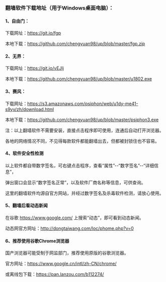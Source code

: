 ### 翻墙软件下载地址（用于Windows桌面电脑）：

#### 1、自由门：

下载网址：https://git.io/fgp

本地下载：https://github.com/chengyuan98/up/blob/master/fgp.zip

#### 2、无界：

下载网址：https://git.io/vEJlj

本地下载：https://github.com/chengyuan98/up/blob/master/u1802.exe

#### 3、赛风：

下载网址：https://s3.amazonaws.com/psiphon/web/u1dy-me41-s9yv/zh/download.html

本地下载：https://github.com/chengyuan98/up/blob/master/psiphon3.exe

注：以上翻墙软件不需要安装，直接点击程序即可使用，连通后自动打开浏览器。

各地的网络情况不同，不见得每款软件都能翻墙出去，但都被封锁住也不容易。

#### 4、软件安全性检测

以上软件都自带数字签名，可右键点击程序，查看“属性”--“数字签名”--“详细信息”，

弹出窗口会显示“数字签名正常”，以及软件厂商名称等信息，可供查询。

这里的翻墙软件均源自官方网站，并经过数字签名及杀毒软件检测，请放心使用。

#### 5、翻墙后看动态新闻

在谷歌 https://www.google.com/ 上搜索“动态”，即可看到动态新闻。

动态网官方网址：http://dongtaiwang.com/loc/phome.php?v=0 

#### 6、推荐使用谷歌Chrome浏览器

国产浏览器可能受制于网监部门，推荐使用原版的谷歌浏览器。

官方网址：https://www.google.cn/intl/zh-CN/chrome/

或离线包下载：https://pan.lanzou.com/b112274/

